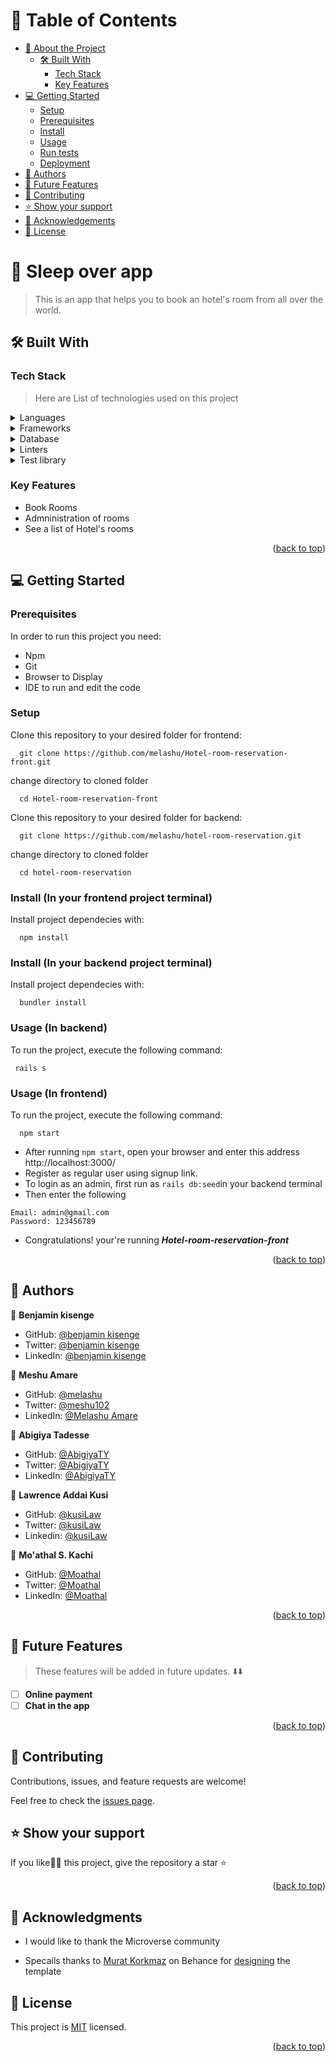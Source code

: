 <a name="readme-top"></a>

<!-- TABLE OF CONTENTS -->

# 📗 Table of Contents

- [📖 About the Project](#about-project)
  - [🛠 Built With](#built-with)
    - [Tech Stack](#tech-stack)
    - [Key Features](#key-features)
- [💻 Getting Started](#getting-started)
  - [Setup](#setup)
  - [Prerequisites](#prerequisites)
  - [Install](#install)
  - [Usage](#usage)
  - [Run tests](#run-tests)
  - [Deployment](#triangular_flag_on_post-deployment)
- [👥 Authors](#authors)
- [🔭 Future Features](#future-features)
- [🤝 Contributing](#contributing)
- [⭐️ Show your support](#support)
- [🙏 Acknowledgements](#acknowledgements)
- [📝 License](#license)

<!-- PROJECT DESCRIPTION -->

# 📖 Sleep over app  <a name="about-project"></a>

> This is an app that helps you to book an hotel's room from all over the world.

## 🛠 Built With <a name="built-with"></a>

### Tech Stack <a name="tech-stack"></a>

> Here are List of technologies used on this project

<details>
  <summary>Languages</summary>
  <ul>
    <li><a href="https://ruby-lang.org/en">Ruby</a></li>
    <li><a href="https://javascript.com/">JavaScript</a></li>
    <li><a href="https://html.spec.whatwg.org/multipage/">HTML</a></li>
    <li><a href="https://www.w3.org/TR/CSS/#css">CSS</a></li>
  </ul>
</details>

<details>
  <summary>Frameworks</summary>
  <ul>
    <li><a href="https://reactjs.org/">React</a></li>
    <li><a href="https://redux.js.org/">Redux</a></li>
    <li><a href="https://rubyonrails.org/">Ruby on Rails</a></li>
  </ul>
</details>

<details>
<summary>Database</summary>
  <ul>
    <li><a href="https://www.postgresql.org/">PostgreSQL</a></li>
  </ul>
</details>

<details>
<summary>Linters</summary>
  <ul>
    <li><a href="https://www.rubocop.org/">Rubocop</a></li>
    <li><a href="https://www.stylelint.io/">Stylelint</a></li>
  </ul>
</details>

<details>
<summary>Test library</summary>
  <ul>
    <li><a href="https://www.rspec.info/">Rspec</a></li>
    <li><a href="https://jestjs.io/">Jest</a></li>
  </ul>
</details>

<!-- Features -->

### Key Features <a name="key-features"></a>

- Book Rooms
- Admninistration of rooms
- See a list of Hotel's rooms

<p align="right">(<a href="#readme-top">back to top</a>)</p>

## 💻 Getting Started <a name="getting-started"></a>

### Prerequisites

In order to run this project you need:

- Npm
- Git
- Browser to Display
- IDE to run and edit the code

### Setup

Clone this repository to your desired folder for frontend:

```
  git clone https://github.com/melashu/Hotel-room-reservation-front.git
```

change directory to cloned folder

```
  cd Hotel-room-reservation-front
```

Clone this repository to your desired folder for backend:

```
  git clone https://github.com/melashu/hotel-room-reservation.git
```

change directory to cloned folder

```
  cd hotel-room-reservation
```

### Install (In your frontend project terminal)

Install project dependecies with:

```
  npm install
```

### Install (In your backend project terminal)

Install project dependecies with:

```
  bundler install
```


### Usage (In backend)

To run the project, execute the following command:

```
 rails s
```

### Usage (In frontend)

To run the project, execute the following command:

```
  npm start
```

- After running `npm start`, open your browser and enter this address http://localhost:3000/
- Register as regular user using signup link. 
- To login as an admin, first run as `rails db:seed`in your backend terminal
- Then enter the following  

```
Email: admin@gmail.com
Password: 123456789
```


- Congratulations! your're running **_Hotel-room-reservation-front_**

<p align="right">(<a href="#readme-top">back to top</a>)</p>

<!-- AUTHORS -->

## 👥 Authors <a name="authors"></a>

👤 **Benjamin kisenge**

- GitHub: [@benjamin kisenge](https://github.com/iambenkis)
- Twitter: [@benjamin kisenge](https://twitter.com/iambenkis)
- LinkedIn: [@benjamin kisenge](https://www.linkedin.com/in/ben-kisenge/)

👤 **Meshu Amare**

- GitHub: [@melashu](https://github.com/melashu)
- Twitter: [@meshu102](https://twitter.com/meshu102)
- LinkedIn: [@Melashu Amare](https://www.linkedin.com/in/melashu-amare/)

👤 **Abigiya Tadesse**

* GitHub: [@AbigiyaTY](https://github.com/AbigiyaTY)
* Twitter: [@AbigiyaTY](https://twitter.com/AbigiyaTY)
* LinkedIn: [@AbigiyaTY](https://www.linkedin.com/in/Abigiyaty)

👤 **Lawrence Addai Kusi**
 - GitHub: [@kusiLaw](https://github.com/kusiLaw)
 - Twitter: [@kusiLaw](https://twitter.com/kusilaw)
 - Linkedin: [@kusiLaw](https://www.linkedin.com/in/lawrence-kusi-55a662104)

 👤 **Mo'athal S. Kachi**

- GitHub: [@Moathal](https://github.com/Moathal)
- Twitter: [@Moathal](https://twitter.com/mo_athal)
- LinkedIn: [@Moathal](https://linkedin.com/in/moathalkachi)

<p align="right">(<a href="#readme-top">back to top</a>)</p>

<!-- FUTURE FEATURES -->

## 🔭 Future Features <a name="future-features"></a>

> These features will be added in future updates. ⬇️⬇️

- [ ] **Online payment**
- [ ] **Chat in the app**

<p align="right">(<a href="#readme-top">back to top</a>)</p>

<!-- CONTRIBUTING -->

## 🤝 Contributing <a name="contributing"></a>

Contributions, issues, and feature requests are welcome!

Feel free to check the [issues page](../../issues/).

<!-- SUPPORT -->

## ⭐️ Show your support <a name="support"></a>

If you like👍🏽 this project, give the repository a star ⭐

<p align="right">(<a href="#readme-top">back to top</a>)</p>

<!-- ACKNOWLEDGEMENTS -->

## 🙏 Acknowledgments <a name="acknowledgements"></a>

- I would like to thank the Microverse community

- Specails thanks to [Murat Korkmaz](https://www.behance.net/muratk) on Behance for [designing](https://www.behance.net/gallery/26425031/Vespa-Responsive-Redesign) the template

<!-- LICENSE -->

## 📝 License <a name="license"></a>

This project is [MIT](./LICENSE) licensed.

<p align="right">(<a href="#readme-top">back to top</a>)</p>
